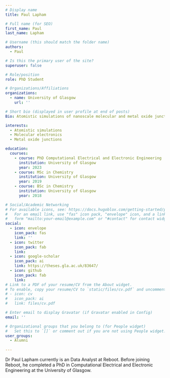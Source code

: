 ```yaml
---
# Display name
title: Paul Lapham

# Full name (for SEO)
first_name: Paul
last_name: Lapham

# Username (this should match the folder name)
authors:
  - Paul

# Is this the primary user of the site?
superuser: false

# Role/position
role: PhD Student

# Organizations/Affiliations
organizations:
  - name: University of Glasgow
    url: ''

# Short bio (displayed in user profile at end of posts)
Bio: Atomistic simulations of nanoscale molecular and metal oxide junctions

interests:
  - Atomistic simulations
  - Molecular electronics
  - Metal oxide junctions

education:
  courses:
    - course: PhD Computational Electrical and Electronic Engineering
      institution: University of Glasgow
      year: 2023
    - course: MSc in Chemistry 
      institution: University of Glasgow
      year: 2019
    - course: BSc in Chemistry 
      institution: University of Glasgow
      year: 2018

# Social/Academic Networking
# For available icons, see: https://docs.hugoblox.com/getting-started/page-builder/#icons
#   For an email link, use "fas" icon pack, "envelope" icon, and a link in the
#   form "mailto:your-email@example.com" or "#contact" for contact widget.
social:
  - icon: envelope
    icon_pack: fas
    link: ''
  - icon: twitter
    icon_pack: fab
    link:
  - icon: google-scholar
    icon_pack: ai
    link: https://theses.gla.ac.uk/83647/
  - icon: github
    icon_pack: fab
    link: 
# Link to a PDF of your resume/CV from the About widget.
# To enable, copy your resume/CV to `static/files/cv.pdf` and uncomment the lines below.
# - icon: cv
#   icon_pack: ai
#   link: files/cv.pdf

# Enter email to display Gravatar (if Gravatar enabled in Config)
email: ''

# Organizational groups that you belong to (for People widget)
#   Set this to `[]` or comment out if you are not using People widget.
user_groups:
  - Alumni
  
---
```


Dr Paul Lapham currently is an Data Analyst at Reboot. Before joining Reboot, he completed a PhD in Computational Electrical and Electronic Engineering at the University of Glasgow. 
